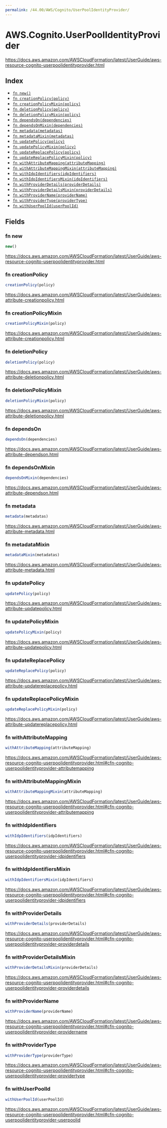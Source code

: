 ```yaml
---
permalink: /44.00/AWS/Cognito/UserPoolIdentityProvider/
---
```


# AWS.Cognito.UserPoolIdentityProvider

https://docs.aws.amazon.com/AWSCloudFormation/latest/UserGuide/aws-resource-cognito-userpoolidentityprovider.html

## Index

* [`fn new()`](#fn-new)
* [`fn creationPolicy(policy)`](#fn-creationpolicy)
* [`fn creationPolicyMixin(policy)`](#fn-creationpolicymixin)
* [`fn deletionPolicy(policy)`](#fn-deletionpolicy)
* [`fn deletionPolicyMixin(policy)`](#fn-deletionpolicymixin)
* [`fn dependsOn(dependencies)`](#fn-dependson)
* [`fn dependsOnMixin(dependencies)`](#fn-dependsonmixin)
* [`fn metadata(metadatas)`](#fn-metadata)
* [`fn metadataMixin(metadatas)`](#fn-metadatamixin)
* [`fn updatePolicy(policy)`](#fn-updatepolicy)
* [`fn updatePolicyMixin(policy)`](#fn-updatepolicymixin)
* [`fn updateReplacePolicy(policy)`](#fn-updatereplacepolicy)
* [`fn updateReplacePolicyMixin(policy)`](#fn-updatereplacepolicymixin)
* [`fn withAttributeMapping(attributeMapping)`](#fn-withattributemapping)
* [`fn withAttributeMappingMixin(attributeMapping)`](#fn-withattributemappingmixin)
* [`fn withIdpIdentifiers(idpIdentifiers)`](#fn-withidpidentifiers)
* [`fn withIdpIdentifiersMixin(idpIdentifiers)`](#fn-withidpidentifiersmixin)
* [`fn withProviderDetails(providerDetails)`](#fn-withproviderdetails)
* [`fn withProviderDetailsMixin(providerDetails)`](#fn-withproviderdetailsmixin)
* [`fn withProviderName(providerName)`](#fn-withprovidername)
* [`fn withProviderType(providerType)`](#fn-withprovidertype)
* [`fn withUserPoolId(userPoolId)`](#fn-withuserpoolid)

## Fields

### fn new

```ts
new()
```

https://docs.aws.amazon.com/AWSCloudFormation/latest/UserGuide/aws-resource-cognito-userpoolidentityprovider.html

### fn creationPolicy

```ts
creationPolicy(policy)
```

https://docs.aws.amazon.com/AWSCloudFormation/latest/UserGuide/aws-attribute-creationpolicy.html

### fn creationPolicyMixin

```ts
creationPolicyMixin(policy)
```

https://docs.aws.amazon.com/AWSCloudFormation/latest/UserGuide/aws-attribute-creationpolicy.html

### fn deletionPolicy

```ts
deletionPolicy(policy)
```

https://docs.aws.amazon.com/AWSCloudFormation/latest/UserGuide/aws-attribute-deletionpolicy.html

### fn deletionPolicyMixin

```ts
deletionPolicyMixin(policy)
```

https://docs.aws.amazon.com/AWSCloudFormation/latest/UserGuide/aws-attribute-deletionpolicy.html

### fn dependsOn

```ts
dependsOn(dependencies)
```

https://docs.aws.amazon.com/AWSCloudFormation/latest/UserGuide/aws-attribute-dependson.html

### fn dependsOnMixin

```ts
dependsOnMixin(dependencies)
```

https://docs.aws.amazon.com/AWSCloudFormation/latest/UserGuide/aws-attribute-dependson.html

### fn metadata

```ts
metadata(metadatas)
```

https://docs.aws.amazon.com/AWSCloudFormation/latest/UserGuide/aws-attribute-metadata.html

### fn metadataMixin

```ts
metadataMixin(metadatas)
```

https://docs.aws.amazon.com/AWSCloudFormation/latest/UserGuide/aws-attribute-metadata.html

### fn updatePolicy

```ts
updatePolicy(policy)
```

https://docs.aws.amazon.com/AWSCloudFormation/latest/UserGuide/aws-attribute-updatepolicy.html

### fn updatePolicyMixin

```ts
updatePolicyMixin(policy)
```

https://docs.aws.amazon.com/AWSCloudFormation/latest/UserGuide/aws-attribute-updatepolicy.html

### fn updateReplacePolicy

```ts
updateReplacePolicy(policy)
```

https://docs.aws.amazon.com/AWSCloudFormation/latest/UserGuide/aws-attribute-updatereplacepolicy.html

### fn updateReplacePolicyMixin

```ts
updateReplacePolicyMixin(policy)
```

https://docs.aws.amazon.com/AWSCloudFormation/latest/UserGuide/aws-attribute-updatereplacepolicy.html

### fn withAttributeMapping

```ts
withAttributeMapping(attributeMapping)
```

https://docs.aws.amazon.com/AWSCloudFormation/latest/UserGuide/aws-resource-cognito-userpoolidentityprovider.html#cfn-cognito-userpoolidentityprovider-attributemapping

### fn withAttributeMappingMixin

```ts
withAttributeMappingMixin(attributeMapping)
```

https://docs.aws.amazon.com/AWSCloudFormation/latest/UserGuide/aws-resource-cognito-userpoolidentityprovider.html#cfn-cognito-userpoolidentityprovider-attributemapping

### fn withIdpIdentifiers

```ts
withIdpIdentifiers(idpIdentifiers)
```

https://docs.aws.amazon.com/AWSCloudFormation/latest/UserGuide/aws-resource-cognito-userpoolidentityprovider.html#cfn-cognito-userpoolidentityprovider-idpidentifiers

### fn withIdpIdentifiersMixin

```ts
withIdpIdentifiersMixin(idpIdentifiers)
```

https://docs.aws.amazon.com/AWSCloudFormation/latest/UserGuide/aws-resource-cognito-userpoolidentityprovider.html#cfn-cognito-userpoolidentityprovider-idpidentifiers

### fn withProviderDetails

```ts
withProviderDetails(providerDetails)
```

https://docs.aws.amazon.com/AWSCloudFormation/latest/UserGuide/aws-resource-cognito-userpoolidentityprovider.html#cfn-cognito-userpoolidentityprovider-providerdetails

### fn withProviderDetailsMixin

```ts
withProviderDetailsMixin(providerDetails)
```

https://docs.aws.amazon.com/AWSCloudFormation/latest/UserGuide/aws-resource-cognito-userpoolidentityprovider.html#cfn-cognito-userpoolidentityprovider-providerdetails

### fn withProviderName

```ts
withProviderName(providerName)
```

https://docs.aws.amazon.com/AWSCloudFormation/latest/UserGuide/aws-resource-cognito-userpoolidentityprovider.html#cfn-cognito-userpoolidentityprovider-providername

### fn withProviderType

```ts
withProviderType(providerType)
```

https://docs.aws.amazon.com/AWSCloudFormation/latest/UserGuide/aws-resource-cognito-userpoolidentityprovider.html#cfn-cognito-userpoolidentityprovider-providertype

### fn withUserPoolId

```ts
withUserPoolId(userPoolId)
```

https://docs.aws.amazon.com/AWSCloudFormation/latest/UserGuide/aws-resource-cognito-userpoolidentityprovider.html#cfn-cognito-userpoolidentityprovider-userpoolid
